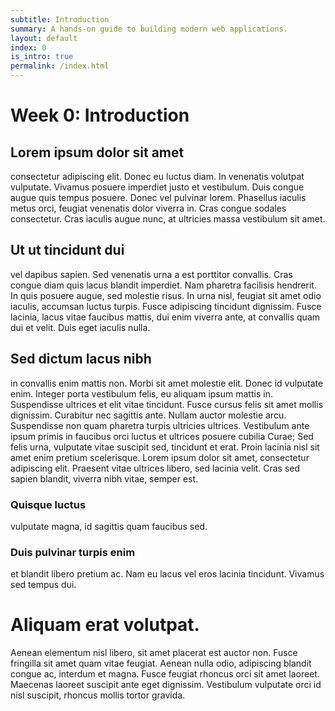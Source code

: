 ```yaml
---
subtitle: Introduction
summary: A hands-on guide to building modern web applications.
layout: default
index: 0
is_intro: true
permalink: /index.html
---
```


# Week 0: Introduction

## Lorem ipsum dolor sit amet
consectetur adipiscing elit. Donec eu luctus diam. In venenatis volutpat vulputate. Vivamus posuere imperdiet justo et vestibulum. Duis congue augue quis tempus posuere. Donec vel pulvinar lorem. Phasellus iaculis metus orci, feugiat venenatis dolor viverra in. Cras congue sodales consectetur. Cras iaculis augue nunc, at ultricies massa vestibulum sit amet.

## Ut ut tincidunt dui
vel dapibus sapien. Sed venenatis urna a est porttitor convallis. Cras congue diam quis lacus blandit imperdiet. Nam pharetra facilisis hendrerit. In quis posuere augue, sed molestie risus. In urna nisl, feugiat sit amet odio iaculis, accumsan luctus turpis. Fusce adipiscing tincidunt dignissim. Fusce lacinia, lacus vitae faucibus mattis, dui enim viverra ante, at convallis quam dui et velit. Duis eget iaculis nulla.

## Sed dictum lacus nibh
 in convallis enim mattis non. Morbi sit amet molestie elit. Donec id vulputate enim. Integer porta vestibulum felis, eu aliquam ipsum mattis in. Suspendisse ultrices et elit vitae tincidunt. Fusce cursus felis sit amet mollis dignissim. Curabitur nec sagittis ante. Nullam auctor molestie arcu. Suspendisse non quam pharetra turpis ultricies ultrices. Vestibulum ante ipsum primis in faucibus orci luctus et ultrices posuere cubilia Curae; Sed felis urna, vulputate vitae suscipit sed, tincidunt et erat. Proin lacinia nisl sit amet enim pretium scelerisque. Lorem ipsum dolor sit amet, consectetur adipiscing elit. Praesent vitae ultrices libero, sed lacinia velit. Cras sed sapien blandit, viverra nibh vitae, semper est.

### Quisque luctus 
vulputate magna, id sagittis quam faucibus sed. 

### Duis pulvinar turpis enim
 et blandit libero pretium ac. Nam eu lacus vel eros lacinia tincidunt. Vivamus sed tempus dui. 

# Aliquam erat volutpat. 
 Aenean elementum nisl libero, sit amet placerat est auctor non. Fusce fringilla sit amet quam vitae feugiat. Aenean nulla odio, adipiscing blandit congue ac, interdum et magna. Fusce feugiat rhoncus orci sit amet laoreet. Maecenas laoreet suscipit ante eget dignissim. Vestibulum vulputate orci id nisl suscipit, rhoncus mollis tortor gravida.
